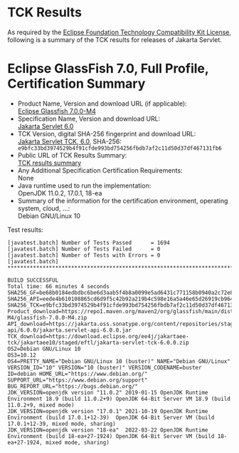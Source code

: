 TCK Results
===========

As required by the
[Eclipse Foundation Technology Compatibility Kit License](https://www.eclipse.org/legal/tck.php),
following is a summary of the TCK results for releases of Jakarta Servlet.

# Eclipse GlassFish 7.0, Full Profile, Certification Summary

- Product Name, Version and download URL (if applicable): <br/>
  [Eclipse Glassfish 7.0.0-M4](https://repo1.maven.org/maven2/org/glassfish/main/distributions/glassfish/7.0.0-M4/glassfish-7.0.0-M4.zip)
- Specification Name, Version and download URL: <br/>
  [Jakarta Servlet 6.0](https://jakarta.ee/specifications/servlet/6.0/)
- TCK Version, digital SHA-256 fingerprint and download URL: <br/>
  [Jakarta Servlet TCK, 6.0](https://download.eclipse.org/ee4j/jakartaee-tck/jakartaee10/staged/eftl/jakarta-servlet-tck-6.0.0.zip), SHA-256: ` e9bfc33bd3974529b4f91cfde993bd754256fbdb7af2c11d50d37df467131fb6`
- Public URL of TCK Results Summary: <br/>
  [TCK results summary](TCK-Results.html)
- Any Additional Specification Certification Requirements: <br/>
  None
- Java runtime used to run the implementation: <br/>
  OpenJDK 11.0.2, 17.0.1, 18-ea
- Summary of the information for the certification environment, operating system, cloud, ...: <br/>
  Debian GNU/Linux 10

Test results:

```
[javatest.batch] Number of Tests Passed      = 1694
[javatest.batch] Number of Tests Failed      = 0
[javatest.batch] Number of Tests with Errors = 0
[javatest.batch] ***************************************************************************************************************************************************************

BUILD SUCCESSFUL
Total time: 66 minutes 4 seconds
SHA256_GF=be68b0184edbdbc6be6d3aab5f4b8a0099e5ad6431c771158b0940a2c72e82f4
SHA256_API=eede4b610108865cd6d9f5c42b92a219b4c598e16a5a46e65d26919cb96487e9
SHA256_TCK=e9bfc33bd3974529b4f91cfde993bd754256fbdb7af2c11d50d37df467131fb6
Product_download=https://repo1.maven.org/maven2/org/glassfish/main/distributions/glassfish/7.0.0-M4/glassfish-7.0.0-M4.zip
API_download=https://jakarta.oss.sonatype.org/content/repositories/staging/jakarta/servlet/jakarta.servlet-api/6.0.0/jakarta.servlet-api-6.0.0.jar
TCK_download=https://download.eclipse.org/ee4j/jakartaee-tck/jakartaee10/staged/eftl/jakarta-servlet-tck-6.0.0.zip
OS2=Debian GNU/Linux 10
OS3=10.12
OS4=PRETTY_NAME="Debian GNU/Linux 10 (buster)" NAME="Debian GNU/Linux" VERSION_ID="10" VERSION="10 (buster)" VERSION_CODENAME=buster ID=debian HOME_URL="https://www.debian.org/" SUPPORT_URL="https://www.debian.org/support" BUG_REPORT_URL="https://bugs.debian.org/"
JDK_VERSION=openjdk version "11.0.2" 2019-01-15 OpenJDK Runtime Environment 18.9 (build 11.0.2+9) OpenJDK 64-Bit Server VM 18.9 (build 11.0.2+9, mixed mode)
JDK_VERSION=openjdk version "17.0.1" 2021-10-19 OpenJDK Runtime Environment (build 17.0.1+12-39)  OpenJDK 64-Bit Server VM (build 17.0.1+12-39, mixed mode, sharing)
JDK_VERSION=openjdk version "18-ea"  2022-03-22 OpenJDK Runtime Environment (build 18-ea+27-1924) OpenJDK 64-Bit Server VM (build 18-ea+27-1924, mixed mode, sharing)
```